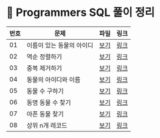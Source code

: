 # 📄 Programmers SQL 풀이 정리

| 번호 | 문제 | 파일 | 링크 |
|------|------|------|------|
| 01 | 이름이 있는 동물의 아이디 | [보기](./01_find_animal_names.sql) | [링크](https://school.programmers.co.kr/learn/courses/30/lessons/59407) |
| 02 | 역순 정렬하기 | [보기](./02_desc_ordering.sql) | [링크](https://school.programmers.co.kr/learn/courses/30/lessons/59035) |
| 03 | 중복 제거하기 | [보기](./03_remove_duplicate.sql) | [링크](https://school.programmers.co.kr/learn/courses/30/lessons/59408) |
| 04 | 동물의 아이디와 이름 | [보기](./04_animal_id_name.sql) | [링크](https://school.programmers.co.kr/learn/courses/30/lessons/59403) |
| 05 | 동물 수 구하기 | [보기](./05_animal_n.sql) | [링크](https://school.programmers.co.kr/learn/courses/30/lessons/59406) |
| 06 | 동명 동물 수 찾기 | [보기](./04_animal_id_name.sql) | [링크](https://school.programmers.co.kr/learn/courses/30/lessons/59403) |
| 07 | 아픈 동물 찾기 | [보기](./04_animal_id_name.sql) | [링크](https://school.programmers.co.kr/learn/courses/30/lessons/59403) |
| 08 | 상위 n개 레코드 | [보기](./04_animal_id_name.sql) | [링크](https://school.programmers.co.kr/learn/courses/30/lessons/59403) |

